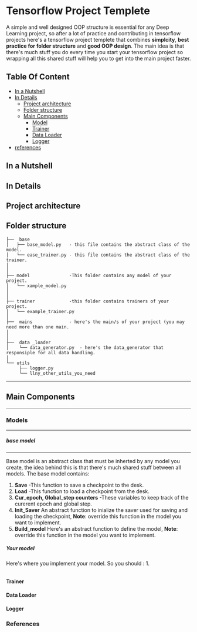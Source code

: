 # Tensorflow Project Templete
A simple and well designed OOP structure is essential for any Deep Learning project, so after a lot of practice and contributing in tensorflow projects here's a tensorflow project templete that combines   **simplcity**, **best practice for folder structure** and **good OOP design**.
The main idea is that there's much stuff you do every time you start your tensorflow project so wrapping all this shared stuff will help you to get into the main project faster.

## Table Of Content

-  [In a Nutshell](https://github.com/Mrgemy95/Tensorflow-Project-Templete#project-architecture)
-  [In Details](https://github.com/Mrgemy95/Tensorflow-Project-Templete#project-architecture)
    -  [Project architecture](https://github.com/Mrgemy95/Tensorflow-Project-Templete#project-architecture)
    -  [Folder structure](https://github.com/Mrgemy95/Tensorflow-Project-Templete#folder-structure)
    -  [ Main Components](https://github.com/Mrgemy95/Tensorflow-Project-Templete#main-components)
        -  [Model](https://github.com/Mrgemy95/Tensorflow-Project-Templete#model)
        -  [Trainer](https://github.com/Mrgemy95/Tensorflow-Project-Templete#ptrainer)
        -  [Data Loader](https://github.com/Mrgemy95/Tensorflow-Project-Templete#data-loader)
        -  [Logger](https://github.com/Mrgemy95/Tensorflow-Project-Templete#logger)
 -  [references](https://github.com/Mrgemy95/Tensorflow-Project-Templete#references)

## In a Nutshell



## In Details
Project architecture 
--------------


Folder structure
--------------

```
├──  base
│   ├── base_model.py   - this file contains the abstract class of the model.
│   └── ease_trainer.py - this file contains the abstract class of the trainer.
│
│
├── model               -This folder contains any model of your project.
│   └── xample_model.py
│
│
├── trainer             -this folder contains trainers of your project.
│   └── example_trainer.py
│   
├──  mains              - here's the main/s of your project (you may need more than one main.
│                         
│  
├──  data _loader  
│    └── data_generator.py  - here's the data_generator that responsiple for all data handling.
│ 
└── utils
     ├── logger.py
     └── llny_other_utils_you_need

```

--------------
## Main Components
--------------
### Models
--------------
##### base model
--------------
Base model is an abstract class that must be inherted by any model you create, the idea behind this is that there's much shared stuff between all models.
The base model contains:
1. **Save** -This function to save a checkpoint to the desk. 
2. **Load** -This function to load a checkpoint from the desk.
3. **Cur_epoch, Global_step counters** -These variables to keep track of the curerent epoch and global step.
4. **Init_Saver** An abstract function to inialize the saver used for saving and loading the checkpoint, **Note**: override this function in the model you want to implement.
5. **Build_model** Here's an abstract function to define the model, **Note**: override this function in the model you want to implement.
##### Your model
Here's where you implement your model.
So you should :
1. 
######
#### Trainer
#### Data Loader
#### Logger


### References

